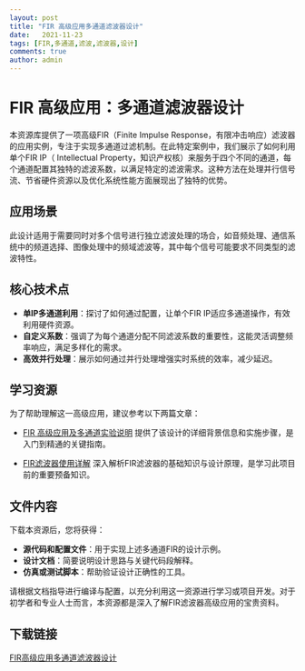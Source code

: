 ```yaml
---
layout: post
title: "FIR 高级应用多通道滤波器设计"
date:   2021-11-23
tags: [FIR,多通道,滤波,滤波器,设计]
comments: true
author: admin
---
```

# FIR 高级应用：多通道滤波器设计

本资源库提供了一项高级FIR（Finite Impulse Response，有限冲击响应）滤波器的应用实例，专注于实现多通道过滤机制。在此特定案例中，我们展示了如何利用单个FIR IP（ Intellectual Property，知识产权核）来服务于四个不同的通道，每个通道配置其独特的滤波系数，以满足特定的滤波需求。这种方法在处理并行信号流、节省硬件资源以及优化系统性能方面展现出了独特的优势。

## 应用场景
此设计适用于需要同时对多个信号进行独立滤波处理的场合，如音频处理、通信系统中的频道选择、图像处理中的频域滤波等，其中每个信号可能要求不同类型的滤波特性。

## 核心技术点
- **单IP多通道利用**：探讨了如何通过配置，让单个FIR IP适应多通道操作，有效利用硬件资源。
- **自定义系数**：强调了为每个通道分配不同滤波系数的重要性，这能灵活调整频率响应，满足多样化的需求。
- **高效并行处理**：展示如何通过并行处理增强实时系统的效率，减少延迟。

## 学习资源
为了帮助理解这一高级应用，建议参考以下两篇文章：
- [FIR 高级应用及多通道实验说明](https://blog.csdn.net/qq_46621272/article/details/125346332)
  提供了该设计的详细背景信息和实施步骤，是入门到精通的关键指南。
  
- [FIR滤波器使用详解](https://blog.csdn.net/qq_46621272/article/details/125292610)
  深入解析FIR滤波器的基础知识与设计原理，是学习此项目前的重要预备知识。

## 文件内容
下载本资源后，您将获得：
- **源代码和配置文件**：用于实现上述多通道FIR的设计示例。
- **设计文档**：简要说明设计思路与关键代码段解释。
- **仿真或测试脚本**：帮助验证设计正确性的工具。

请根据文档指导进行编译与配置，以充分利用这一资源进行学习或项目开发。对于初学者和专业人士而言，本资源都是深入了解FIR滤波器高级应用的宝贵资料。

## 下载链接

[FIR高级应用多通道滤波器设计](https://pan.quark.cn/s/0823a9b15a7f)
